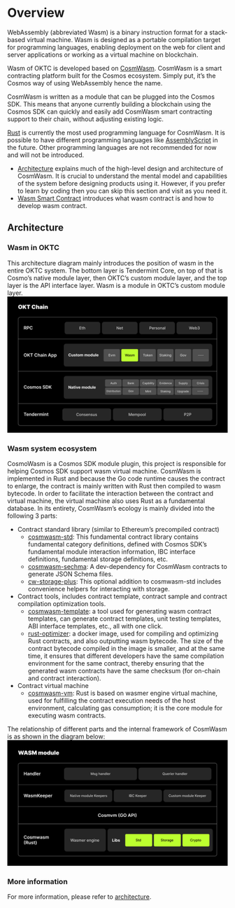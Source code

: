 # Overview 
WebAssembly (abbreviated Wasm) is a binary instruction format for a stack-based virtual machine. Wasm is designed as a portable compilation target for programming languages, enabling deployment on the web for client and server applications or working as a virtual machine on blockchain.

Wasm of OKTC is developed based on [CosmWasm](https://github.com/CosmWasm/cosmwasm). CosmWasm is a smart contracting platform built for the Cosmos ecosystem. Simply put, it’s the Cosmos way of using WebAssembly hence the name.

CosmWasm is written as a module that can be plugged into the Cosmos SDK. This means that anyone currently building a blockchain using the Cosmos SDK can quickly and easily add CosmWasm smart contracting support to their chain, without adjusting existing logic.

[Rust](https://www.rust-lang.org/) is currently the most used programming language for CosmWasm. It is possible to have different programming languages like [AssemblyScript](https://www.assemblyscript.org/) in the future. Other programming languages are not recommended for now and will not be introduced.

- [Architecture](#Architecture) explains much of the high-level design and architecture of CosmWasm. It is crucial to understand the mental model and capabilities of the system before designing products using it. However, if you prefer to learn by coding then you can skip this section and visit as you need it.
- [Wasm Smart Contract](/dev/building-modules/wasm-module/wasm-contract) introduces what wasm contract is and how to develop wasm contract.

## Architecture

### Wasm in OKTC
   This architecture diagram mainly introduces the position of wasm in the entire OKTC system. The bottom layer is Tendermint Core, on top of that is Cosmo’s native module layer, then OKTC’s custom module layer, and the top layer is the API interface layer. Wasm is a module in OKTC’s custom module layer.
   ![](../../img/wasm-architecture.png)

### Wasm system ecosystem
   CosmoWasm is a Cosmos SDK module plugin, this project is responsible for helping Cosmos SDK support wasm virtual machine. CosmWasm is implemented in Rust and because the Go code runtime causes the contract to enlarge, the contract is mainly written with Rust then compiled to wasm bytecode. In order to facilitate the interaction between the contract and virtual machine, the virtual machine also uses Rust as a fundamental database. In its entirety, CosmWasm’s ecology is mainly divided into the following 3 parts:
- Contract standard library (similar to Ethereum’s precompiled contract)
   + [cosmwasm-std](https://github.com/CosmWasm/cosmwasm/tree/main/packages/std): This fundamental contract library contains fundamental category definitions, defined with Cosmos SDK’s fundamental module interaction information, IBC interface definitions, fundamental storage definitions, etc.
   + [cosmwasm-sechma](https://github.com/CosmWasm/cosmwasm/tree/main/packages/schema): A dev-dependency for CosmWasm contracts to generate JSON Schema files.
   + [cw-storage-plus](https://github.com/CosmWasm/cw-storage-plus): This optional addition to cosmwasm-std includes convenience helpers for interacting with storage.
- Contract tools, includes contract template, contract sample and contract compilation optimization tools.
   + [cosmwasm-template](https://github.com/CosmWasm/cosmwasm-template): a tool used for generating wasm contract templates, can generate contract templates, unit testing templates, ABI interface templates, etc., all with one click.
   + [rust-optimizer](https://github.com/cosmwasm/rust-optimizer): a docker image, used for compiling and optimizing Rust contracts, and also outputting wasm bytecode. The size of the contract bytecode compiled in the image is smaller, and at the same time, it ensures that different developers have the same compilation environment for the same contract, thereby ensuring that the generated wasm contracts have the same checksum (for on-chain and contract interaction).
- Contract virtual machine
   + [cosmwasm-vm](https://github.com/CosmWasm/cosmwasm/tree/main/packages/vm): Rust is based on wasmer engine virtual machine, used for fulfilling the contract execution needs of the host environment, calculating gas consumption; it is the core module for executing wasm contracts.

The relationship of different parts and the internal framework of CosmWasm is as shown in the diagram below:
![](../../img/wasm-module-architecture.png)
### More information  
For more information, please refer to [architecture](https://github.com/CosmWasm/docs/tree/archive/docs/03-architecture).
